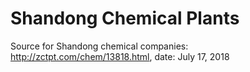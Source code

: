 # Shandong Chemical Plants

Source for Shandong chemical companies: http://zctpt.com/chem/13818.html, date: July 17, 2018
